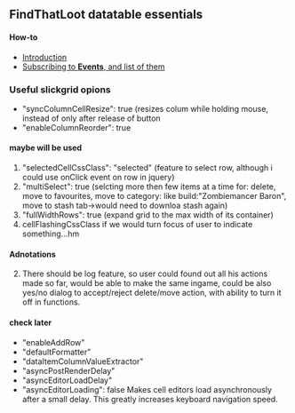 ## FindThatLoot datatable essentials

#### How-to
- [Introduction](https://github.com/6pac/SlickGrid/wiki/Grid-Introduction)
- [Subscribing to **Events**, and list of them](https://github.com/6pac/SlickGrid/wiki/Grid-Events)

### Useful slickgrid opions
- "syncColumnCellResize": true  (resizes colum while holding mouse, instead of only after release of button
- "enableColumnReorder": true

#### maybe will be used
1. "selectedCellCssClass": "selected"  (feature to select row, although i could use onClick event on row in jquery)
1. "multiSelect": true (selcting more then few items at a time for: delete, move to favourites, move to category: like build:"Zombiemancer Baron", move to stash tab->would need to downloa stash again)
1. "fullWidthRows": true (expand grid to the max width of its container)
1. cellFlashingCssClass if we would turn focus of user to indicate something...hm

#### Adnotations
2) There should be log feature, so user could found out all his actions made so far, would be able to make the same ingame, could be also yes/no dialog to accept/reject delete/move action, with ability to turn it off in functions.


#### check later
- "enableAddRow"
- "defaultFormatter"
- "dataItemColumnValueExtractor"
- "asyncPostRenderDelay"
- "asyncEditorLoadDelay"
- "asyncEditorLoading":	false	Makes cell editors load asynchronously after a small delay. This greatly increases keyboard navigation speed.
